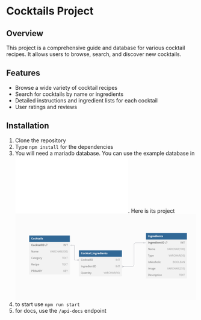 # Cocktails Project

## Overview
This project is a comprehensive guide and database for various cocktail recipes. It allows users to browse, search, and discover new cocktails.

## Features
- Browse a wide variety of cocktail recipes
- Search for cocktails by name or ingredients
- Detailed instructions and ingredient lists for each cocktail
- User ratings and reviews

## Installation
1. Clone the repository
2. Type `npm install` for the dependencies
3. You will need a mariadb database. You can use the example database in ![example](sample_database_setup.sql). Here is its project
![project](db_project.png)
4. to start use `npm run start`
5. for docs, use the `/api-docs` endpoint
    